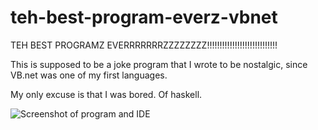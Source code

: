# teh-best-program-everz-vbnet
TEH BEST PROGRAMZ EVERRRRRRRZZZZZZZZ!!!!!!!!!!!!!!!!!!!!!!!!!!!!

This is supposed to be a joke program that I wrote to be nostalgic, since VB.net was one of my first languages. 

My only excuse is that I was bored. Of haskell.

![Screenshot of program and IDE](https://dl.dropboxusercontent.com/u/7351910/Screenshot%202015-03-17%2017.11.05.png)
